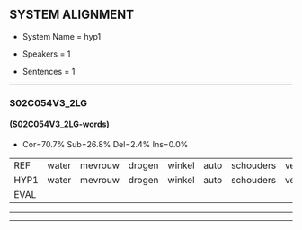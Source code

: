 
## SYSTEM ALIGNMENT

- System Name = hyp1

- Speakers = 1

- Sentences = 1

---

### S02C054V3_2LG

#### (S02C054V3_2LG-words)

- Cor=70.7%	Sub=26.8%	Del=2.4%	Ins=0.0%

|  |  |  |  |  |  |  |  |  |  |  |  |  |  |  |  |  |  |  |  |  |  |  |  |  |  |  |  |  |  |  |  |  |  |  |  |  |  |  |  |  |  |
|:--- |:---:|:---:|:---:|:---:|:---:|:---:|:---:|:---:|:---:|:---:|:---:|:---:|:---:|:---:|:---:|:---:|:---:|:---:|:---:|:---:|:---:|:---:|:---:|:---:|:---:|:---:|:---:|:---:|:---:|:---:|:---:|:---:|:---:|:---:|:---:|:---:|:---:|:---:|:---:|:---:|:---:|
| REF | water | mevrouw | drogen | winkel | auto | schouders | verhaal | koning | moeilijk | * | speelplaats | drinken | hoofdpijn | regen | vliegtuig | stoppen | opnieuw | gooien | sneeuwen | moeder | liedje | potlood | fietsbel | vinger | dichtbij | meisje | chauffeur | muziek | waarom | scheuren | lawaai | zwemmen | vuurwerk | appel | cola | kussen | eerste | circus | kleuren | voetbal | vlinder |
| HYP1 | water | mevrouw | drogen | winkel | auto | schouders | verhaal | konin | moeilijk | spril | speelplaats | drinken | hoofdpijn | regen | vliegtuig | stoppel | opnieuw | gooien | sneeuwen | moeder | dietje | potloot | fietsbel | vinger | dichtbij | meise | chauffeur | muziek | waarom | scheuren | lawaai |  | zwemmenvuurwerk | appel | kola | kussen | eerste | cercus | cleur | voetbal | vlender |
| EVAL |  |  |  |  |  |  |  | S |  | S |  |  |  |  |  | S |  |  |  |  | S | S |  |  |  | S |  |  |  |  |  | D | S |  | S |  |  | S | S |  | S |
---

---
